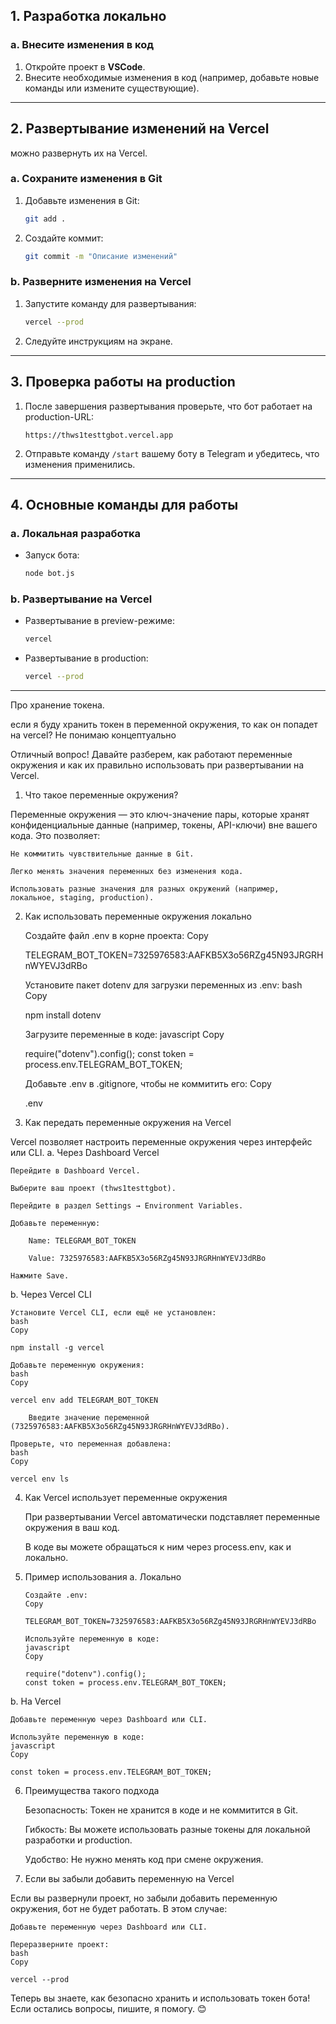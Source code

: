 ## **1. Разработка локально**

### **a. Внесите изменения в код**

1. Откройте проект в **VSCode**.
2. Внесите необходимые изменения в код (например, добавьте новые команды или измените существующие).

---

## **2. Развертывание изменений на Vercel**

можно развернуть их на Vercel.

### **a. Сохраните изменения в Git**

1. Добавьте изменения в Git:
   ```bash
   git add .
   ```
2. Создайте коммит:
   ```bash
   git commit -m "Описание изменений"
   ```

### **b. Разверните изменения на Vercel**

1. Запустите команду для развертывания:
   ```bash
   vercel --prod
   ```
2. Следуйте инструкциям на экране.

---

## **3. Проверка работы на production**

1. После завершения развертывания проверьте, что бот работает на production-URL:
   ```
   https://thws1testtgbot.vercel.app
   ```
2. Отправьте команду `/start` вашему боту в Telegram и убедитесь, что изменения применились.

---

## **4. Основные команды для работы**

### **a. Локальная разработка**

- Запуск бота:
  ```bash
  node bot.js
  ```

### **b. Развертывание на Vercel**

- Развертывание в preview-режиме:
  ```bash
  vercel
  ```
- Развертывание в production:
  ```bash
  vercel --prod
  ```

---

<!-- TODO -->

Про хранение токена.

если я буду хранить токен в переменной окружения, то как он попадет на vercel? Не понимаю концептуально

Отличный вопрос! Давайте разберем, как работают переменные окружения и как их правильно использовать при развертывании на Vercel.

1. Что такое переменные окружения?

Переменные окружения — это ключ-значение пары, которые хранят конфиденциальные данные (например, токены, API-ключи) вне вашего кода. Это позволяет:

    Не коммитить чувствительные данные в Git.

    Легко менять значения переменных без изменения кода.

    Использовать разные значения для разных окружений (например, локальное, staging, production).

2. Как использовать переменные окружения локально

   Создайте файл .env в корне проекта:
   Copy

   TELEGRAM_BOT_TOKEN=7325976583:AAFKB5X3o56RZg45N93JRGRHnWYEVJ3dRBo

   Установите пакет dotenv для загрузки переменных из .env:
   bash
   Copy

   npm install dotenv

   Загрузите переменные в коде:
   javascript
   Copy

   require("dotenv").config();
   const token = process.env.TELEGRAM_BOT_TOKEN;

   Добавьте .env в .gitignore, чтобы не коммитить его:
   Copy

   .env

3. Как передать переменные окружения на Vercel

Vercel позволяет настроить переменные окружения через интерфейс или CLI.
a. Через Dashboard Vercel

    Перейдите в Dashboard Vercel.

    Выберите ваш проект (thws1testtgbot).

    Перейдите в раздел Settings → Environment Variables.

    Добавьте переменную:

        Name: TELEGRAM_BOT_TOKEN

        Value: 7325976583:AAFKB5X3o56RZg45N93JRGRHnWYEVJ3dRBo

    Нажмите Save.

b. Через Vercel CLI

    Установите Vercel CLI, если ещё не установлен:
    bash
    Copy

    npm install -g vercel

    Добавьте переменную окружения:
    bash
    Copy

    vercel env add TELEGRAM_BOT_TOKEN

        Введите значение переменной (7325976583:AAFKB5X3o56RZg45N93JRGRHnWYEVJ3dRBo).

    Проверьте, что переменная добавлена:
    bash
    Copy

    vercel env ls

4.  Как Vercel использует переменные окружения

    При развертывании Vercel автоматически подставляет переменные окружения в ваш код.

    В коде вы можете обращаться к ним через process.env, как и локально.

5.  Пример использования
    a. Локально

        Создайте .env:
        Copy

        TELEGRAM_BOT_TOKEN=7325976583:AAFKB5X3o56RZg45N93JRGRHnWYEVJ3dRBo

        Используйте переменную в коде:
        javascript
        Copy

        require("dotenv").config();
        const token = process.env.TELEGRAM_BOT_TOKEN;

b. На Vercel

    Добавьте переменную через Dashboard или CLI.

    Используйте переменную в коде:
    javascript
    Copy

    const token = process.env.TELEGRAM_BOT_TOKEN;

6. Преимущества такого подхода

   Безопасность: Токен не хранится в коде и не коммитится в Git.

   Гибкость: Вы можете использовать разные токены для локальной разработки и production.

   Удобство: Не нужно менять код при смене окружения.

7. Если вы забыли добавить переменную на Vercel

Если вы развернули проект, но забыли добавить переменную окружения, бот не будет работать. В этом случае:

    Добавьте переменную через Dashboard или CLI.

    Переразверните проект:
    bash
    Copy

    vercel --prod

Теперь вы знаете, как безопасно хранить и использовать токен бота! Если остались вопросы, пишите, я помогу. 😊
